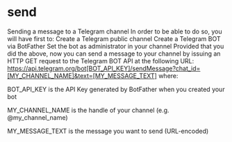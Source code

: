 # send
Sending a message to a Telegram channel 
In order to be able to do so, you will have first to:
Create a Telegram public channel
Create a Telegram BOT via BotFather
Set the bot as administrator in your channel
Provided that you did the above, now you can send a message to your channel by issuing an HTTP GET request to the Telegram BOT API at the following URL:
https://api.telegram.org/bot[BOT_API_KEY]/sendMessage?chat_id=[MY_CHANNEL_NAME]&text=[MY_MESSAGE_TEXT]
where:

BOT_API_KEY is the API Key generated by BotFather when you created your bot

MY_CHANNEL_NAME is the handle of your channel (e.g. @my_channel_name)

MY_MESSAGE_TEXT is the message you want to send (URL-encoded)
